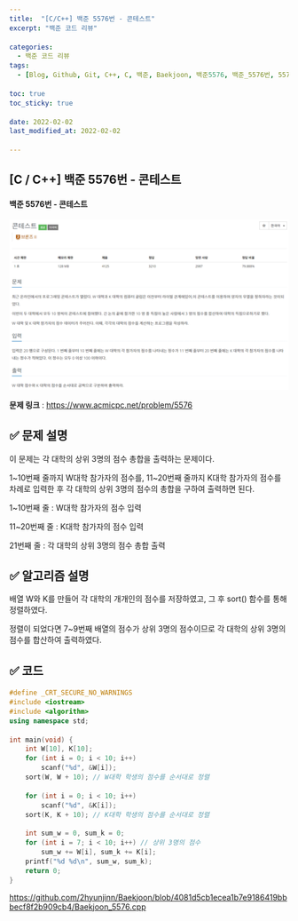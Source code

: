 ```yaml
---
title:  "[C/C++] 백준 5576번 - 콘테스트"
excerpt: "백준 코드 리뷰"

categories:
  - 백준 코드 리뷰
tags:
  - [Blog, Github, Git, C++, C, 백준, Baekjoon, 백준5576, 백준_5576번, 5576번, c++_5576, 5576_c++, c++_sort, sort, c++_정렬]

toc: true
toc_sticky: true

date: 2022-02-02
last_modified_at: 2022-02-02

---
```


## [C / C++] 백준 5576번 - 콘테스트

#### 백준 5576번 - 콘테스트

![5576](https://github.com/2hyunjinn/2hyunjinn.github.io/blob/master/images/2022-01-28-5576-posting/5576.png?raw=true)



**문제 링크** : <https://www.acmicpc.net/problem/5576>



## ✅ 문제 설명

이 문제는 각 대학의 상위 3명의 점수 총합을 출력하는 문제이다.

1~10번째 줄까지 W대학 참가자의 점수를, 11~20번째 줄까지 K대학 참가자의 점수를 차례로 입력한 후 각 대학의 상위 3명의 점수의 총합을 구하여 출력하면 된다.

1~10번째 줄 : W대학 참가자의 점수 입력

11~20번째 줄 : K대학 참가자의 점수 입력

21번째 줄 : 각 대학의 상위 3명의 점수 총합 출력





## ✅ 알고리즘 설명

배열 W와 K를 만들어 각 대학의 개개인의 점수를 저장하였고, 그 후 sort() 함수를 통해 정렬하였다. 

정렬이 되었다면 7~9번째 배열의 점수가 상위 3명의 점수이므로 각 대학의 상위 3명의 점수를 합산하여 출력하였다.



## ✅ 코드

```c++
#define _CRT_SECURE_NO_WARNINGS
#include <iostream>
#include <algorithm>
using namespace std;

int main(void) {
    int W[10], K[10];
    for (int i = 0; i < 10; i++)
        scanf("%d", &W[i]);
    sort(W, W + 10); // W대학 학생의 점수를 순서대로 정렬
    
    for (int i = 0; i < 10; i++)
        scanf("%d", &K[i]);
    sort(K, K + 10); // K대학 학생의 점수를 순서대로 정렬
    
    int sum_w = 0, sum_k = 0;
    for (int i = 7; i < 10; i++) // 상위 3명의 점수
        sum_w += W[i], sum_k += K[i];
    printf("%d %d\n", sum_w, sum_k);
    return 0;
}
```

<https://github.com/2hyunjinn/Baekjoon/blob/4081d5cb1ecea1b7e9186419bbbecf8f2b909cb4/Baekjoon_5576.cpp>

